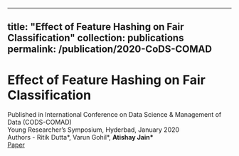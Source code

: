 
---
title: "Effect of Feature Hashing on Fair Classification"
collection: publications
permalink: /publication/2020-CoDS-COMAD
---
Effect of Feature Hashing on Fair Classification
======
Published in International Conference on Data Science & Management of Data (CODS-COMAD)<br/>
Young Researcher’s Symposium, Hyderbad, January 2020<br/>
Authors - Ritik Dutta\*, Varun Gohil\*, <strong>Atishay Jain\*</strong> <br/>
[Paper](https://atishayjain-ML.github.io/files/CoDS-COMAD2020.pdf)
